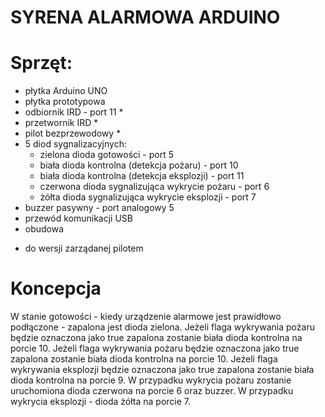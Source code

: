 # SYRENA ALARMOWA ARDUINO
# Sprzęt: 
- płytka Arduino UNO 
- płytka prototypowa
- odbiornik IRD - port 11 *
- przetwornik IRD *
- pilot bezprzewodowy *
- 5 diod sygnalizacyjnych:
  - zielona dioda gotowości - port 5
  - biała dioda kontrolna (detekcja pożaru) - port 10
  - biała dioda kontrolna (detekcja eksplozji) - port 11
  - czerwona dioda sygnalizująca wykrycie pożaru - port 6
  - żółta dioda sygnalizująca wykrycie eksplozji - port 7 
- buzzer pasywny - port analogowy 5 
- przewód komunikacji USB
- obudowa 

* do wersji zarządanej pilotem 

# Koncepcja 
W stanie gotowości - kiedy urządzenie alarmowe jest prawidłowo podłączone - zapalona jest dioda zielona. Jeżeli flaga wykrywania pożaru będzie oznaczona jako true zapalona zostanie biała dioda kontrolna na porcie 10. Jeżeli flaga wykrywania pożaru będzie oznaczona jako true zapalona zostanie biała dioda kontrolna na porcie 10. Jeżeli flaga wykrywania eksplozji będzie oznaczona jako true zapalona zostanie biała dioda kontrolna na porcie 9. W przypadku wykrycia pożaru zostanie uruchomiona dioda czerwona na porcie 6 oraz buzzer. W przypadku wykrycia eksplozji - dioda żółta na porcie 7.
